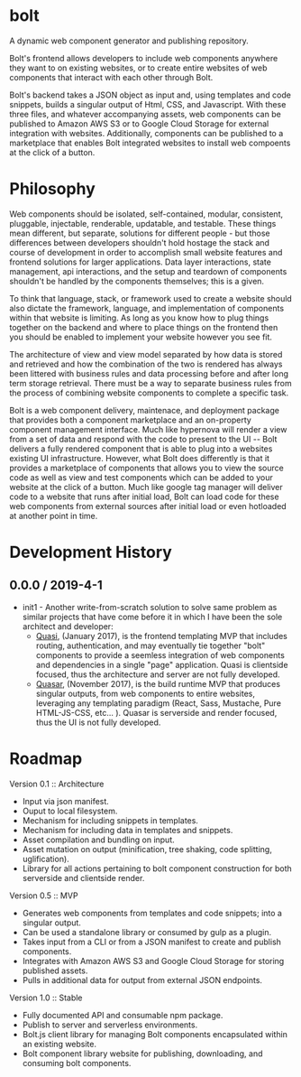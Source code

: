# bolt
A dynamic web component generator and publishing repository.

Bolt's frontend allows developers to include web components anywhere they want to on existing websites, or to create entire websites of web components that interact with each other through Bolt.

Bolt's backend takes a JSON object as input and, using templates and code snippets, builds a singular output of Html, CSS, and Javascript. With these three files, and whatever accompanying assets, web components can be published to Amazon AWS S3 or to Google Cloud Storage for external integration with websites. Additionally, components can be published to a marketplace that enables Bolt integrated websites to install web compoents at the click of a button.

# Philosophy
Web components should be isolated, self-contained, modular, consistent, pluggable, injectable, renderable, updatable, and testable. These things mean different, but separate, solutions for different people - but those differences between developers shouldn't hold hostage the stack and course of development in order to accomplish small website features and frontend solutions for larger applications. Data layer interactions, state management, api interactions, and the setup and teardown of components shouldn't be handled by the components themselves; this is a given.

To think that language, stack, or framework used to create a website should also dictate the framework, language, and implementation of components within that website is limiting. As long as you know how to plug things together on the backend and where to place things on the frontend then you should be enabled to implement your website however you see fit.

The architecture of view and view model separated by how data is stored and retrieved and how the combination of the two is rendered has always been littered with business rules and data processing before and after long term storage retrieval. There must be a way to separate business rules from the process of combining website components to complete a specific task.

Bolt is a web component delivery, maintenace, and deployment package that provides both a component marketplace and an on-property component management interface. Much like hypernova will render a view from a set of data and respond with the code to present to the UI -- Bolt delivers a fully rendered component that is able to plug into a websites existing UI infrastructure. However, what Bolt does differently is that it provides a marketplace of components that allows you to view the source code as well as view and test components which can be added to your website at the click of a button. Much like google tag manager will deliver code to a website that runs after initial load, Bolt can load code for these web components from external sources after initial load or even hotloaded at another point in time.

# Development History

## 0.0.0 / 2019-4-1

* init1 - Another write-from-scratch solution to solve same problem as similar projects that have come before it in which I have been the sole architect and developer:
  * [Quasi](https://github.com/KenEucker/quasi), (January 2017), is the frontend templating MVP that includes routing, authentication, and may eventually tie together "bolt" components to provide a seemless integration of web components and dependencies in a single "page" application. Quasi is clientside focused, thus the architecture and server are not fully developed.
  * [Quasar](https://github.com/KenEucker/quasar), (November 2017), is the build runtime MVP that produces singular outputs, from web components to entire websites, leveraging any templating paradigm (React, Sass, Mustache, Pure HTML-JS-CSS, etc... ). Quasar is serverside and render focused, thus the UI is not fully developed.

# Roadmap
Version 0.1 :: Architecture
* Input via json manifest.
* Ouput to local filesystem.
* Mechanism for including snippets in templates.
* Mechanism for including data in templates and snippets.
* Asset compilation and bundling on input.
* Asset mutation on output (minification, tree shaking, code splitting, uglification).
* Library for all actions pertaining to bolt component construction for both serverside and clientside render.

Version 0.5 :: MVP
* Generates web components from templates and code snippets; into a singular output.
* Can be used a standalone library or consumed by gulp as a plugin.
* Takes input from a CLI or from a JSON manifest to create and publish components.
* Integrates with Amazon AWS S3 and Google Cloud Storage for storing published assets.
* Pulls in additional data for output from external JSON endpoints.

Version 1.0 :: Stable
* Fully documented API and consumable npm package.
* Publish to server and serverless environments.
* Bolt.js client library for managing Bolt components encapsulated within an existing website.
* Bolt component library website for publishing, downloading, and consuming bolt components.
